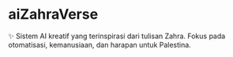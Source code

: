 # aiZahraVerse
✨ Sistem AI kreatif yang terinspirasi dari tulisan Zahra. Fokus pada otomatisasi, kemanusiaan, dan harapan untuk Palestina.
